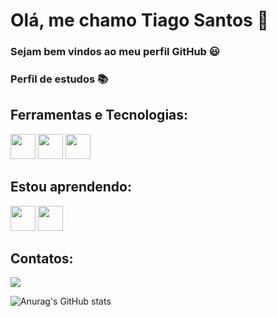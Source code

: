 # Olá, me chamo Tiago Santos 👋
### Sejam bem vindos ao meu perfil GitHub :smiley:
### Perfil de estudos :books:

## Ferramentas e Tecnologias:
<img src="https://cdn.jsdelivr.net/gh/devicons/devicon/icons/javascript/javascript-original.svg" width="40" height="40"/> <img src="https://cdn.jsdelivr.net/gh/devicons/devicon/icons/nodejs/nodejs-original-wordmark.svg" width="40" height="40"/>  <img src="https://cdn.jsdelivr.net/gh/devicons/devicon/icons/git/git-original-wordmark.svg" width="40" height="40"/>

## Estou aprendendo:
<img src="https://cdn.jsdelivr.net/gh/devicons/devicon/icons/java/java-original-wordmark.svg" width="40" height="40"/> <img src="https://img.shields.io/badge/SQL-orange" width="40" height="40"/>
          
          
          
## Contatos:

<div>
  <a href="https://www.linkedin.com/in/tiagosantosdejesus" target="_blank"><img src="https://img.shields.io/badge/-LinkedIn-%230077B5?style=for-the-badge&logo=linkedin&logoColor=white" target="_blank"></a> 
</div>    

![Anurag's GitHub stats](https://github-readme-stats.vercel.app/api?username=TiagoSantosdeJesus&show_icons=true&theme=transparent)


          
          
          




